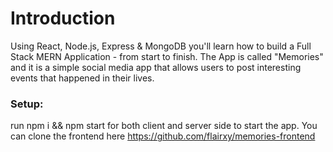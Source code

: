 # Introduction

Using React, Node.js, Express & MongoDB you'll learn how to build a Full Stack MERN Application - from start to finish. The App is called "Memories" and it is a simple social media app that allows users to post interesting events that happened in their lives.

### Setup:
  run npm i && npm start for both client and server side to start the app. You can clone the frontend here https://github.com/flairxy/memories-frontend
